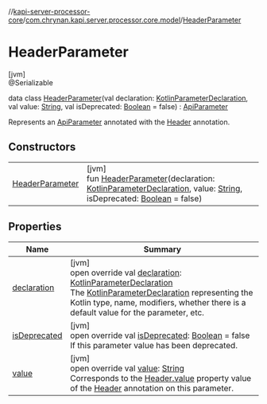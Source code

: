 //[kapi-server-processor-core](../../../index.md)/[com.chrynan.kapi.server.processor.core.model](../index.md)/[HeaderParameter](index.md)

# HeaderParameter

[jvm]\
@Serializable

data class [HeaderParameter](index.md)(val declaration: [KotlinParameterDeclaration](../-kotlin-parameter-declaration/index.md), val value: [String](https://kotlinlang.org/api/latest/jvm/stdlib/kotlin/-string/index.html), val isDeprecated: [Boolean](https://kotlinlang.org/api/latest/jvm/stdlib/kotlin/-boolean/index.html) = false) : [ApiParameter](../-api-parameter/index.md)

Represents an [ApiParameter](../-api-parameter/index.md) annotated with the [Header](../../../../kapi-server-core/kapi-server-core/com.chrynan.kapi.server.core.annotation/-header/index.md) annotation.

## Constructors

| | |
|---|---|
| [HeaderParameter](-header-parameter.md) | [jvm]<br>fun [HeaderParameter](-header-parameter.md)(declaration: [KotlinParameterDeclaration](../-kotlin-parameter-declaration/index.md), value: [String](https://kotlinlang.org/api/latest/jvm/stdlib/kotlin/-string/index.html), isDeprecated: [Boolean](https://kotlinlang.org/api/latest/jvm/stdlib/kotlin/-boolean/index.html) = false) |

## Properties

| Name | Summary |
|---|---|
| [declaration](declaration.md) | [jvm]<br>open override val [declaration](declaration.md): [KotlinParameterDeclaration](../-kotlin-parameter-declaration/index.md)<br>The [KotlinParameterDeclaration](../-kotlin-parameter-declaration/index.md) representing the Kotlin type, name, modifiers, whether there is a default value for the parameter, etc. |
| [isDeprecated](is-deprecated.md) | [jvm]<br>open override val [isDeprecated](is-deprecated.md): [Boolean](https://kotlinlang.org/api/latest/jvm/stdlib/kotlin/-boolean/index.html) = false<br>If this parameter value has been deprecated. |
| [value](value.md) | [jvm]<br>open override val [value](value.md): [String](https://kotlinlang.org/api/latest/jvm/stdlib/kotlin/-string/index.html)<br>Corresponds to the [Header.value](../../../../kapi-server-core/kapi-server-core/com.chrynan.kapi.server.core.annotation/-header/value.md) property value of the [Header](../../../../kapi-server-core/kapi-server-core/com.chrynan.kapi.server.core.annotation/-header/index.md) annotation on this parameter. |
